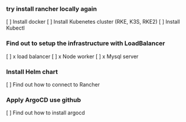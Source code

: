 ### try install rancher locally again
[ ] Install docker
[ ] Install Kubenetes cluster (RKE, K3S, RKE2)
[ ] Install Kubectl

### Find out to setup the infrastructure with LoadBalancer
[ ]  x load balancer
[ ]  x Node worker
[ ]  x Mysql server

### Install Helm chart 
[ ] Find out how to connect to Rancher

### Apply ArgoCD use github
[ ] Find out how to install argocd